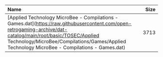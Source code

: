 |Name|Size|
|:---|---:|
|[Applied Technology MicroBee - Compilations - Games.dat](https://raw.githubusercontent.com/open-retrogaming-archive/dat-catalog/main/root/basic/TOSEC/Applied Technology/MicroBee/Compilations/Games/Applied Technology MicroBee - Compilations - Games.dat)|3713|
